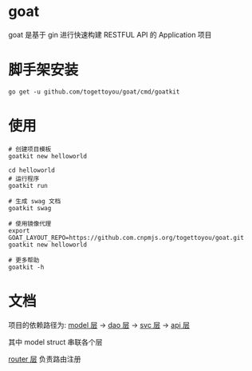 # goat

goat 是基于 gin 进行快速构建 RESTFUL API 的 Application 项目

# 脚手架安装

```
go get -u github.com/togettoyou/goat/cmd/goatkit
```

# 使用

```
# 创建项目模板
goatkit new helloworld

cd helloworld
# 运行程序
goatkit run

# 生成 swag 文档
goatkit swag

# 使用镜像代理
export GOAT_LAYOUT_REPO=https://github.com.cnpmjs.org/togettoyou/goat.git
goatkit new helloworld

# 更多帮助
goatkit -h
```

# 文档

项目的依赖路径为: [model 层](internal/model/README.md) -> [dao 层](internal/dao/README.md) -> [svc 层](internal/svc/README.md)
-> [api 层](internal/api/README.md)

其中 model struct 串联各个层

[router 层](internal/server/router/README.md) 负责路由注册
